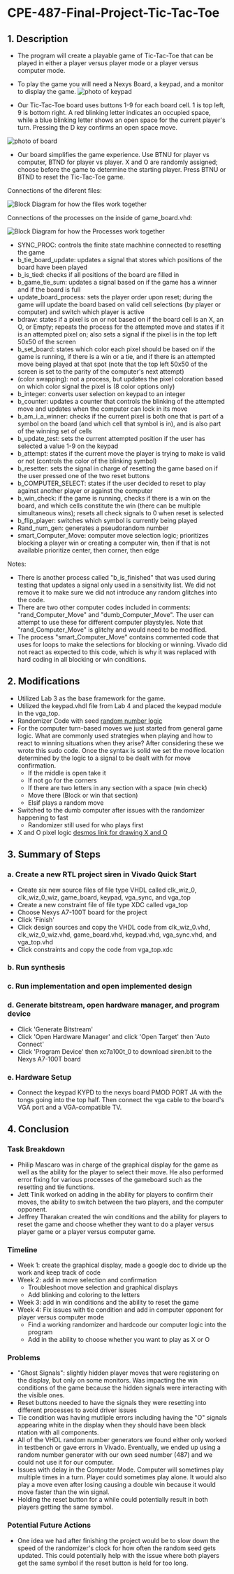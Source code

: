 # CPE-487-Final-Project-Tic-Tac-Toe
## 1. Description
  * The program will create a playable game of Tic-Tac-Toe that can be played in either a player versus player mode or a player versus computer mode.
  *  To play the game you will need a Nexys Board, a keypad, and a monitor to display the game.
     ![photo of keypad](/Images/keypad.jpg)
     
  * Our Tic-Tac-Toe board uses buttons 1-9 for each board cell. 1 is top left, 9 is bottom right. A red blinking letter indicates an occupied space, while a blue blinking letter shows an open space for the current player's turn. Pressing the D key confirms an open space move.
   
   ![photo of board](/Images/board.jpg)
 
  * Our board simplifies the game experience. Use BTNU for player vs computer, BTND for player vs player. X and O are randomly assigned; choose before the game to determine the starting player. Press BTNU or BTND to reset the Tic-Tac-Toe game.

Connections of the diferent files:

![Block Diagram for how the files work together](/Images/487_Block_Diagram.jpg)

Connections of the processes on the inside of game_board.vhd:

![Block Diagram for how the Processes work together](/Images/487_Block_Diagram_Processes.jpg)

* SYNC_PROC: controls the finite state machhine connected to resetting the game
* b_tie_board_update: updates a signal that stores which positions of the board have been played
* b_is_tied: checks if all positions of the board are filled in
* b_game_tie_sum: updates a signal based on if the game has a winner and if the board is full
* update_board_process: sets the player order upon reset; during the game will update the board based on valid cell selections (by player or computer) and switch which player is active
* bdraw: states if a pixel is on or not based on if the board cell is an X, an O, or Empty; repeats the process for the attempted move and states if it is an attempted pixel on; also sets a signal if the pixel is in the top left 50x50 of the screen
* b_set_board: states which color each pixel should be based on if the game is running, if there is a win or a tie, and if there is an attempted move being played at that spot (note that the top left 50x50 of the screen is set to the parity of the computer's next attempt)
* (color swapping): not a process, but updates the pixel coloration based on which color signal the pixel is (8 color options only)
* b_integer: converts user selection on keypad to an integer
* b_counter: updates a counter that controls the blinking of the attempted move and updates when the computer can lock in its move
* b_am_i_a_winner: checks if the current pixel is both one that is part of a symbol on the board (and which cell that symbol is in), and is also part of the winning set of cells
* b_update_test: sets the current attempted position if the user has selected a value 1-9 on the keypad
* b_attempt: states if the current move the player is trying to make is valid or not (controls the color of the blinking symbol)
* b_resetter: sets the signal in charge of resetting the game based on if the user pressed one of the two reset buttons
* b_COMPUTER_SELECT: states if the user decided to reset to play against another player or against the computer
* b_win_check: if the game is running, checks if there is a win on the board, and which cells constitute the win (there can be multiple simultaneous wins); resets all check signals to 0 when reset is selected
* b_flip_player: switches which symbol is currently being played
* Rand_num_gen: generates a pseudorandom number
* smart_Computer_Move: computer move selection logic; prioritizes blocking a player win or creating a computer win, then if that is not available prioritize center, then corner, then edge

Notes:
* There is another process called "b_is_finished" that was used during testing that updates a signal only used in a sensitivity list. We did not remove it to make sure we did not introduce any random glitches into the code.
* There are two other computer codes included in comments: "rand_Computer_Move" and "dumb_Computer_Move". The user can attempt to use these for different computer playstyles. Note that "rand_Computer_Move" is glitchy and would need to be modified.
* The process "smart_Computer_Move" contains commented code that uses for loops to make the selections for blocking or winning. Vivado did not react as expected to this code, which is why it was replaced with hard coding in all blocking or win conditions.

## 2. Modifications
 * Utilized Lab 3 as the base framework for the game.
 * Utilized the keypad.vhdl file from Lab 4 and placed the keypad module in the vga_top.
 * Randomizer Code with seed [random number logic ](https://en.wikipedia.org/wiki/Linear_congruential_generator)
 * For the computer turn-based moves we just started from general game logic. What are commonly used strategies when playing and how to react to winning situations when they arise? After considering these we wrote this sudo code. Once the syntax is solid we set the move location determined by the logic to a signal to be dealt with for move confirmation.
   * If the middle is open take it
   * If not go for the corners
   * If there are two letters in any section with a space (win check)
   * Move there (Block or win that section)
   * Elsif plays a random move
* Switched to the dumb computer after issues with the randomizer happening to fast
   * Randomizer still used for who plays first
* X and O pixel logic [desmos link for drawing X and O](https://www.desmos.com/calculator/irfxf6ciac)

## 3. Summary of Steps
### a. Create a new RTL project siren in Vivado Quick Start
* Create six new source files of file type VHDL called clk_wiz_0, clk_wiz_0_wiz, game_board, keypad, vga_sync, and vga_top
* Create a new constraint file of file type XDC called vga_top
* Choose Nexys A7-100T board for the project
* Click 'Finish'
* Click design sources and copy the VHDL code from clk_wiz_0.vhd, clk_wiz_0_wiz.vhd, game_board.vhd, keypad.vhd, vga_sync.vhd, and vga_top.vhd
* Click constraints and copy the code from vga_top.xdc
### b. Run synthesis
### c. Run implementation and open implemented design
### d. Generate bitstream, open hardware manager, and program device
* Click 'Generate Bitstream'
* Click 'Open Hardware Manager' and click 'Open Target' then 'Auto Connect'
* Click 'Program Device' then xc7a100t_0 to download siren.bit to the Nexys A7-100T board

### e. Hardware Setup
* Connect the keypad KYPD to the nexys board PMOD PORT JA with the tongs going into the top half. Then connect the vga cable to the board's VGA port and a VGA-compatible TV.

## 4. Conclusion
### Task Breakdown
* Philip Mascaro was in charge of the graphical display for the game as well as the ability for the player to select their move. He also performed error fixing for various processes of the gameboard such as the resetting and tie functions.
* Jett Tinik worked on adding in the ability for players to confirm their moves, the ability to switch between the two players, and the computer opponent.
* Jeffrey Tharakan created the win conditions and the ability for players to reset the game and choose whether they want to do a player versus player game or a player versus computer game.
### Timeline
* Week 1: create the graphical display, made a google doc to divide up the work and keep track of code
* Week 2: add in move selection and confirmation
  * Troubleshoot move selection and graphical displays
  * Add blinking and coloring to the letters
* Week 3: add in win conditions and the ability to reset the game 
* Week 4: Fix issues with tie condition and add in computer opponent for player versus computer mode
  * Find a working randomizer and hardcode our computer logic into the program
  * Add in the ability to choose whether you want to play as X or O
### Problems
* "Ghost Signals": slightly hidden player moves that were registering on the display, but only on some monitors. Was impacting the win conditions of the game because the hidden signals were interacting with the visible ones.
* Reset buttons needed to have the signals they were resetting into different processes to avoid driver issues
* Tie condition was having mutliple errors including having the "O" signals appearing white in the display when they should have been black
ntation with all components.
* All of the VHDL random number generators we found either only worked in testbench or gave errors in Vivado. Eventually, we ended up using a random number generator with our own seed number (487) and we could not use it for our computer.
*  Issues with delay in the Computer Mode. Computer will sometimes play multiple times in a turn. Player could sometimes play alone. It would also play a move even after losing causing a double win because it would move faster than the win signal.
*  Holding the reset button for a while could potentially result in both players getting the same symbol.
### Potential Future Actions
* One idea we had after finishing the project would be to slow down the speed of the randomizer's clock for how often the random seed gets updated. This could potentially help with the issue where both players get the same symbol if the reset button is held for too long.
